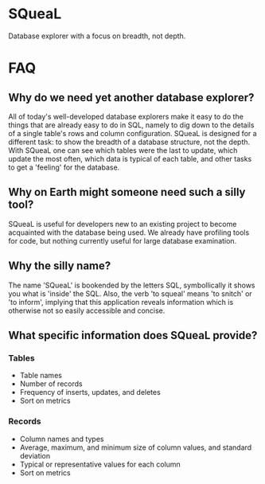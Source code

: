 SQueaL
======

Database explorer with a focus on breadth, not depth.



FAQ
===

Why do we need yet another database explorer?
---------------------------------------------

All of today's well-developed database explorers make it easy to do the things that are already easy to do in SQL, namely to dig down to the details of a single table's rows and column configuration. SQueaL is designed for a different task: to show the breadth of a database structure, not the depth. With SQueaL one can see which tables were the last to update, which update the most often, which data is typical of each table, and other tasks to get a 'feeling' for the database.



Why on Earth might someone need such a silly tool?
--------------------------------------------------

SQueaL is useful for developers new to an existing project to become acquainted with the database being used. We already have profiling tools for code, but nothing currently useful for large database examination.



Why the silly name?
-------------------

The name 'SQueaL' is bookended by the letters SQL, symbollically it shows you what is 'inside' the SQL. Also, the verb 'to squeal' means 'to snitch' or 'to inform', implying that this application reveals information which is otherwise not so easily accessible and concise.



What specific information does SQueaL provide?
----------------------------------------------

### Tables

* Table names
* Number of records
* Frequency of inserts, updates, and deletes
* Sort on metrics

### Records

* Column names and types
* Average, maximum, and minimum size of column values, and standard deviation
* Typical or representative values for each column
* Sort on metrics

